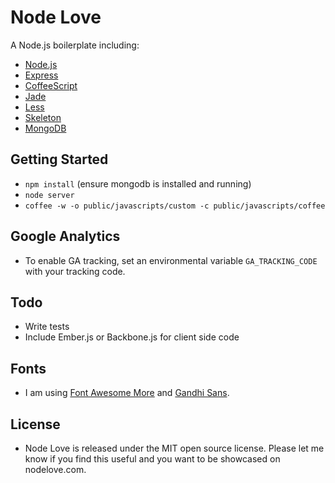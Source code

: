 # Node Love

A Node.js boilerplate including:

- [Node.js](http://nodejs.org/)
- [Express](http://expressjs.com/)
- [CoffeeScript](http://coffeescript.org/)
- [Jade](http://jade-lang.com/)
- [Less](http://lesscss.org/)
- [Skeleton](http://www.getskeleton.com/)
- [MongoDB](http://www.mongodb.org/)


## Getting Started

- `npm install` (ensure mongodb is installed and running)
- `node server`
- `coffee -w -o public/javascripts/custom -c public/javascripts/coffee`

## Google Analytics

- To enable GA tracking, set an environmental variable `GA_TRACKING_CODE` with your tracking code.

## Todo

- Write tests
- Include Ember.js or Backbone.js for client side code

## Fonts

- I am using [Font Awesome More](https://github.com/gregoryloucas/Font-Awesome-More) and [Gandhi Sans](http://www.fontsquirrel.com/fonts/gandhi-sans).

## License

- Node Love is released under the MIT open source license. Please let me know if you find this useful and you want to be showcased on nodelove.com.